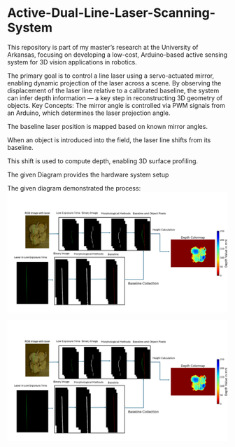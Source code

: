# Active-Dual-Line-Laser-Scanning-System
This repository is part of my master’s research at the University of Arkansas, focusing on developing a low-cost, Arduino-based active sensing system for 3D vision applications in robotics.

The primary goal is to control a line laser using a servo-actuated mirror, enabling dynamic projection of the laser across a scene. By observing the displacement of the laser line relative to a calibrated baseline, the system can infer depth information — a key step in reconstructing 3D geometry of objects.
Key Concepts:
The mirror angle is controlled via PWM signals from an Arduino, which determines the laser projection angle.

The baseline laser position is mapped based on known mirror angles.

When an object is introduced into the field, the laser line shifts from its baseline.

This shift is used to compute depth, enabling 3D surface profiling.

The given Diagram provides the hardware system setup

The given diagram demonstrated the process:
![System Diagram](image_processing.png)

![System Diagram](image_processing.png)



